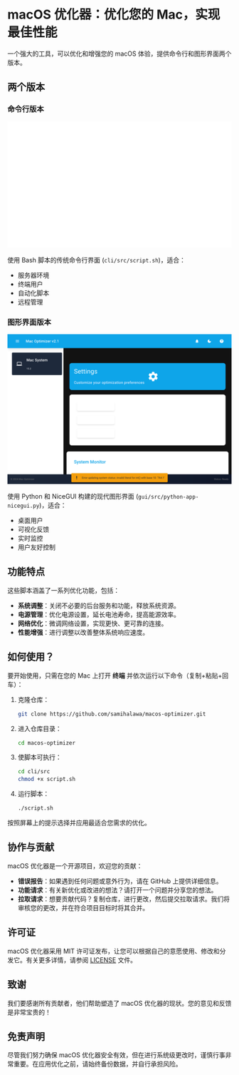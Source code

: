 # macOS 优化器：优化您的 Mac，实现最佳性能

一个强大的工具，可以优化和增强您的 macOS 体验，提供命令行和图形界面两个版本。

## 两个版本

### 命令行版本
![命令行截图](../images/cli-screenshot.png)

使用 Bash 脚本的传统命令行界面 (`cli/src/script.sh`)，适合：
- 服务器环境
- 终端用户
- 自动化脚本
- 远程管理

### 图形界面版本
![图形界面截图](../images/gui-screenshot.png)

使用 Python 和 NiceGUI 构建的现代图形界面 (`gui/src/python-app-nicegui.py`)，适合：
- 桌面用户
- 可视化反馈
- 实时监控
- 用户友好控制

## 功能特点

这些脚本涵盖了一系列优化功能，包括：

- **系统调整**：关闭不必要的后台服务和功能，释放系统资源。
- **电源管理**：优化电源设置，延长电池寿命，提高能源效率。
- **网络优化**：微调网络设置，实现更快、更可靠的连接。
- **性能增强**：进行调整以改善整体系统响应速度。

## 如何使用？

要开始使用，只需在您的 Mac 上打开 **终端** 并依次运行以下命令（复制+粘贴+回车）：

1. 克隆仓库：
   ```bash
   git clone https://github.com/samihalawa/macos-optimizer.git
   ```

2. 进入仓库目录：
   ```bash
   cd macos-optimizer
   ```

3. 使脚本可执行：
   ```bash
   cd cli/src
   chmod +x script.sh
   ```

4. 运行脚本：
   ```bash
   ./script.sh
   ```

按照屏幕上的提示选择并应用最适合您需求的优化。

## 协作与贡献

macOS 优化器是一个开源项目，欢迎您的贡献：

- **错误报告**：如果遇到任何问题或意外行为，请在 GitHub 上提供详细信息。
- **功能请求**：有关新优化或改进的想法？请打开一个问题并分享您的想法。
- **拉取请求**：想要贡献代码？复制仓库，进行更改，然后提交拉取请求。我们将审核您的更改，并在符合项目目标时将其合并。

## 许可证

macOS 优化器采用 MIT 许可证发布，让您可以根据自己的意愿使用、修改和分发它。有关更多详情，请参阅 [LICENSE](LICENSE) 文件。

## 致谢

我们要感谢所有贡献者，他们帮助塑造了 macOS 优化器的现状。您的意见和反馈是非常宝贵的！

## 免责声明

尽管我们努力确保 macOS 优化器安全有效，但在进行系统级更改时，谨慎行事非常重要。在应用优化之前，请始终备份数据，并自行承担风险。
